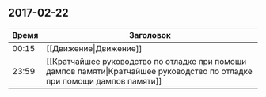 ## 2017-02-22
| Время | Заголовок |
| --- | --- |
| 00:15 | [[Движение\|Движение]] |
| 23:59 | [[Кратчайшее руководство по отладке при помощи дампов памяти\|Кратчайшее руководство по отладке при помощи дампов памяти]] |
